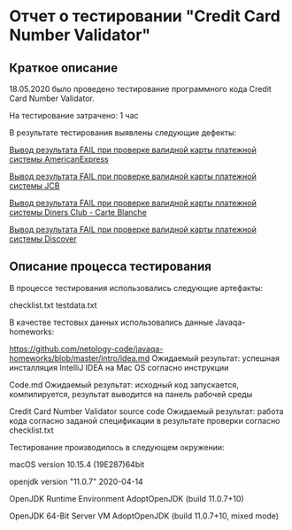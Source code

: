 <h1> Отчет о тестировании "Credit Card Number Validator"</h1>
  
<h2>Краткое описание</h2>

18.05.2020 было проведено тестирование программного кода Credit Card Number Validator.

На тестирование затрачено: 1 час

В результате тестирования выявлены следующие дефекты:

[Вывод результата FAIL при проверке валидной карты платежной системы AmericanExpress](https://github.com/SideAndrey/Credit-Card-Number-Validator/issues/1)

[Вывод результата FAIL при проверке валидной карты платежной системы JCB](https://github.com/SideAndrey/Credit-Card-Number-Validator/issues/2)

[Вывод результата FAIL при проверке валидной карты платежной системы Diners Club - Carte Blanche](https://github.com/SideAndrey/Credit-Card-Number-Validator/issues/3)

[Вывод результата FAIL при проверке валидной карты платежной системы Discover](https://github.com/SideAndrey/Credit-Card-Number-Validator/issues/4)

<h2>Описание процесса тестирования</h2>

В процессе тестирования использовались следующие артефакты:

checklist.txt
testdata.txt

В качестве тестовых данных использовались данные Javaqa-homeworks:

https://github.com/netology-code/javaqa-homeworks/blob/master/intro/idea.md
Ожидаемый результат: успешная инсталляция IntelliJ IDEA на Mac OS согласно инструкции

Code.md
Ожидаемый результат: исходный код запускается, компилируется, результат выводится на панель рабочей среды

Credit Card Number Validator source code
Ожидаемый результат: работа кода согласно заданой спецификации в результате проверки согласно checklist.txt

Тестирование производилось в следующем окружении:

macOS version 10.15.4 (19E287)64bit

openjdk version "11.0.7" 2020-04-14

OpenJDK Runtime Environment AdoptOpenJDK (build 11.0.7+10)

OpenJDK 64-Bit Server VM AdoptOpenJDK (build 11.0.7+10, mixed mode)
